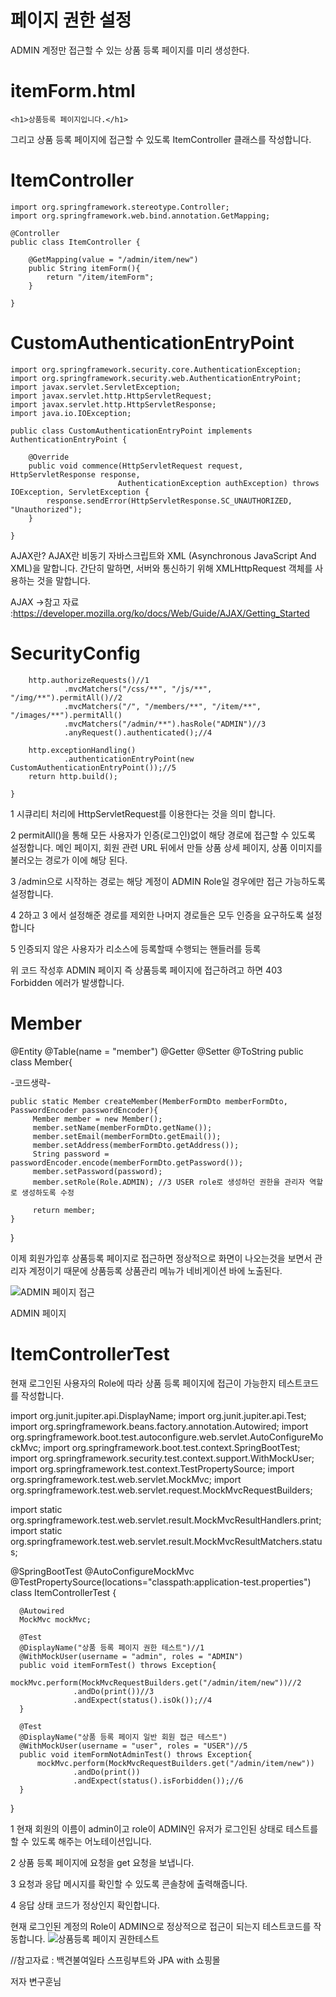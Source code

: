 페이지 권한 설정
===

ADMIN 계정만 접근할 수 있는 상품 등록 페이지를 미리 생성한다.

itemForm.html
===

  <!DOCTYPE html>
  <html xmlns:th="http://www.thymeleaf.org"
        xmlns:layout="http://www.ultraq.net.nz/thymeleaf/layout"
        layout:decorate="~{layouts/layout1}">

  <div layout:fragment="content">

    <h1>상품등록 페이지입니다.</h1>

  </div>

  </html>
  
그리고 상품 등록 페이지에 접근할 수 있도록 ItemController 클래스를 작성합니다.

ItemController
===

    import org.springframework.stereotype.Controller;
    import org.springframework.web.bind.annotation.GetMapping;

    @Controller
    public class ItemController {

        @GetMapping(value = "/admin/item/new")
        public String itemForm(){
            return "/item/itemForm";
        }

    }


CustomAuthenticationEntryPoint
===

    import org.springframework.security.core.AuthenticationException;
    import org.springframework.security.web.AuthenticationEntryPoint;
    import javax.servlet.ServletException;
    import javax.servlet.http.HttpServletRequest;
    import javax.servlet.http.HttpServletResponse;
    import java.io.IOException;

    public class CustomAuthenticationEntryPoint implements AuthenticationEntryPoint {

        @Override
        public void commence(HttpServletRequest request, HttpServletResponse response,
                            AuthenticationException authException) throws IOException, ServletException {
            response.sendError(HttpServletResponse.SC_UNAUTHORIZED, "Unauthorized");
        }

    }





AJAX란?
AJAX란 비동기 자바스크립트와 XML (Asynchronous JavaScript And XML)을 말합니다. 간단히 말하면, 서버와 통신하기 위해 XMLHttpRequest 객체를 사용하는 것을 말합니다.

AJAX ->참고 자료 :https://developer.mozilla.org/ko/docs/Web/Guide/AJAX/Getting_Started

SecurityConfig
====
    
        http.authorizeRequests()//1
                .mvcMatchers("/css/**", "/js/**", "/img/**").permitAll()//2
                .mvcMatchers("/", "/members/**", "/item/**", "/images/**").permitAll()
                .mvcMatchers("/admin/**").hasRole("ADMIN")//3
                .anyRequest().authenticated();//4

        http.exceptionHandling()
                .authenticationEntryPoint(new CustomAuthenticationEntryPoint());//5
        return http.build();

    }



1 시큐리티 처리에 HttpServletRequest를 이용한다는 것을 의미 합니다.

2 permitAll()을 통해 모든 사용자가 인증(로그인)없이 해당 경로에 접근할 수 있도록 설정합니다. 메인 페이지, 회원 관련 URL 뒤에서 만들 상품 상세 페이지, 상품 이미지를 불러오는 경로가 이에 해당 된다.

3 /admin으로 시작하는 경로는 해당 계정이 ADMIN Role일 경우에만 접근 가능하도록 설정합니다.

4 2하고 3 에서 설정해준 경로를 제외한 나머지 경로들은 모두 인증을 요구하도록 설정합니다

5 인증되지 않은 사용자가 리소스에 등록할때 수행되는 핸들러를 등록

위 코드 작성후 ADMIN 페이지 즉 상품등록 페이지에 접근하려고 하면 403 Forbidden 에러가 발생합니다.

Member
===

  @Entity
  @Table(name = "member")
  @Getter
  @Setter
  @ToString
  public class Member{

  -코드생략-

    public static Member createMember(MemberFormDto memberFormDto, PasswordEncoder passwordEncoder){
         Member member = new Member();
         member.setName(memberFormDto.getName());
         member.setEmail(memberFormDto.getEmail());
         member.setAddress(memberFormDto.getAddress());
         String password = passwordEncoder.encode(memberFormDto.getPassword());
         member.setPassword(password);
         member.setRole(Role.ADMIN); //3 USER role로 생성하던 권한을 관리자 역할로 생성하도록 수정
         
         return member;
    }

}

이제 회원가입후 상품등록 페이지로 접근하면 정상적으로 화면이 나오는것을 보면서 관리자 계정이기 때문에 상품등록 상품관리 메뉴가 네비게이션 바에 노출된다.

![ADMIN 페이지 접근](https://user-images.githubusercontent.com/100178951/212045663-0487716d-0599-476b-b621-4b5e7e7f4d8a.jpg)

ADMIN 페이지


ItemControllerTest
===

현재 로그인된 사용자의 Role에 따라 상품 등록 페이지에 접근이 가능한지 테스트코드를 작성합니다.

  import org.junit.jupiter.api.DisplayName;
  import org.junit.jupiter.api.Test;
  import org.springframework.beans.factory.annotation.Autowired;
  import org.springframework.boot.test.autoconfigure.web.servlet.AutoConfigureMockMvc;
  import org.springframework.boot.test.context.SpringBootTest;
  import org.springframework.security.test.context.support.WithMockUser;
  import org.springframework.test.context.TestPropertySource;
  import org.springframework.test.web.servlet.MockMvc;
  import org.springframework.test.web.servlet.request.MockMvcRequestBuilders;

  import static org.springframework.test.web.servlet.result.MockMvcResultHandlers.print;
  import static org.springframework.test.web.servlet.result.MockMvcResultMatchers.status;

  @SpringBootTest
  @AutoConfigureMockMvc
  @TestPropertySource(locations="classpath:application-test.properties")
  class ItemControllerTest {

      @Autowired
      MockMvc mockMvc;

      @Test
      @DisplayName("상품 등록 페이지 권한 테스트")//1
      @WithMockUser(username = "admin", roles = "ADMIN")
      public void itemFormTest() throws Exception{
          mockMvc.perform(MockMvcRequestBuilders.get("/admin/item/new"))//2
                  .andDo(print())//3
                  .andExpect(status().isOk());//4
      }

      @Test
      @DisplayName("상품 등록 페이지 일반 회원 접근 테스트")
      @WithMockUser(username = "user", roles = "USER")//5
      public void itemFormNotAdminTest() throws Exception{
          mockMvc.perform(MockMvcRequestBuilders.get("/admin/item/new"))
                  .andDo(print())
                  .andExpect(status().isForbidden());//6
      }
  }

1 현재 회원의 이름이 admin이고 role이 ADMIN인 유저가 로그인된 상태로 테스트를 할 수 있도록 해주는 어노테이션입니다.

2 상품 등록 페이지에 요청을 get 요청을 보냅니다.

3 요청과 응답 메시지를 확인할 수 있도록 콘솔창에 출력해줍니다.

4 응답 상태 코드가 정상인지 확인합니다.

현재 로그인된 계정의 Role이 ADMIN으로 정상적으로 접근이 되는지 테스트코드를 작동합니다.
![상품등록 페이지 권한테스트](https://user-images.githubusercontent.com/100178951/212047010-0c2513aa-cf33-445a-b49f-ced7ad847c62.jpg)



//참고자료 : 백견불여일타 스프링부트와 JPA with 쇼핑몰 

저자 변구훈님
